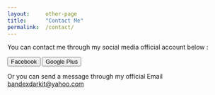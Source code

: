 ```yaml
---
layout:		other-page
title:		"Contact Me"
permalink:	/contact/
---
```


<p>You can contact me through my social media official account below :</p>
<button onclick="window.location='https://goo.gl/6zFaL0';" class="ui facebook button">
  <i class="fa fa-facebook"></i>
  Facebook
</button>
<button onclick="window.location='https://goo.gl/EGnGCE';" class="ui google plus button">
  <i class="fa fa-google-plus"></i>
  Google Plus
</button>
<p>Or you can send a message through my official Email <a href="mailto:bandexdarkit@yahoo.com" target="_blank"><i class="fa fa-envelope"></i> bandexdarkit@yahoo.com</a>
